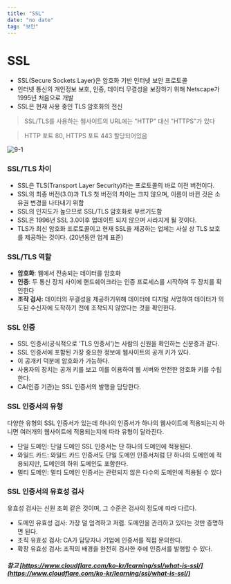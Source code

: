 ```yaml
---
title: "SSL"
date: "no date"
tag: "보안"
---
```


# SSL

- SSL(Secure Sockets Layer)은 암호화 기반 인터넷 보안 프로토콜
- 인터넷 통신의 개인정보 보호, 인증, 데이터 무결성을 보장하기 위해 Netscape가 1995년 처음으로 개발
- SSL은 현재 사용 중인 TLS 암호화의 전신

> SSL/TLS를 사용하는 웹사이트의 URL에는 "HTTP" 대신 "HTTPS"가 있다

> HTTP 포트 80, HTTPS 포트 443 할당되어있음

![9-1](https://user-images.githubusercontent.com/60374596/185747263-729c2127-7f65-4f81-9d65-f71abbf39299.png)

### SSL/TLS 차이

- SSL은 TLS(Transport Layer Security)라는 프로토콜의 바로 이전 버전이다.
- SSL의 최종 버전(3.0)과 TLS 첫 버전의 차이는 크지 않으며, 이름이 바뀐 것은 소유권 변경을 나타내기 위함
- SSL의 인지도가 높으므로 SSL/TLS 암호화로 부르기도함
- SSL은 1996년 SSL 3.0이후 업데이트 되지 않으며 사라지게 될 것이다.
- TLS가 최신 암호화 프로토콜이고 현재 SSL을 제공하는 업체는 사실 상 TLS 보호를 제공하는 것이다. (20년동안 업계 표준)

### SSL/TLS 역할

- **암호화**: 웹에서 전송되는 데이터를 암호화
- **인증**: 두 통신 장치 사이에 핸드쉐이크라는 인증 프로세스를 시작하여 두 장치를 확인한다
- **조작 검사:** 데이터의 무결성을 제공하기위해 데이터에 디지털 서명하여 데이터가 의도된 수신자에 도착하기 전에 조작되지 않았다는 것을 확인한다.

### SSL 인증

- SSL 인증서(공식적으로 'TLS 인증서')는 사람의 신원을 확인하는 신분증과 같다.
- SSL 인증서에 포함된 가장 중요한 정보에 웹사이트의 공개 키가 있다.
- 이 공개키 덕분에 암호화가 가능하다.
- 사용자의 장치는 공개 키를 보고 이를 이용하여 웹 서버와 안전한 암호화 키를 수립한다.
- CA(인증 기관)는 SSL 인증서의 발행을 담당한다.

### SSL 인증서의 유형

다양한 유형의 SSL 인증서가 있는데 하나의 인증서가 하나의 웹사이트에 적용되는지 아니면 여러개의 웹사이트에 적용되는지에 따라 유형이 달라진다.

- 단일 도메인: 단일 도메인 SSL 인증서는 단 하나의 도메인에 적용된다.
- 와일드 카드: 와일드 카드 인증서도 단일 도메인 인증서처럼 단 하나의 도메인에 적용되지만, 도메인의 하위 도메인도 포함한다.
- 멀티 도메인: 멀티 도메인 인증서는 관련되지 않은 다수의 도메인에 적용될 수 있다

### SSL 인증서의 유효성 검사

유효성 검사는 신원 조회 같은 것이며, 그 수준은 검사의 정도에 따라 다르다.

- 도메인 유효성 검사: 가장 덜 엄격하고 저렴. 도메인을 관리하고 있다는 것만 증명하면 된다.
- 조직 유효성 검사: CA가 담당자나 기업에 인증서를 직접 문의한다.
- 확장 유효성 검사: 조직의 배경을 완전히 검사한 후에 인증서를 발행할 수 있다.

##### 참고 [https://www.cloudflare.com/ko-kr/learning/ssl/what-is-ssl/](https://www.cloudflare.com/ko-kr/learning/ssl/what-is-ssl/)
